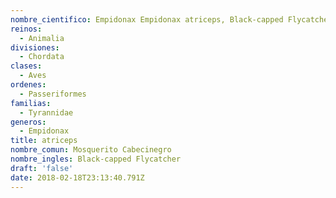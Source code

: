 ```yaml
---
nombre_cientifico: Empidonax Empidonax atriceps, Black-capped Flycatcher, Mosquerito Cabecinegro
reinos:
  - Animalia
divisiones:
  - Chordata
clases:
  - Aves
ordenes:
  - Passeriformes
familias:
  - Tyrannidae
generos:
  - Empidonax
title: atriceps
nombre_comun: Mosquerito Cabecinegro
nombre_ingles: Black-capped Flycatcher
draft: 'false'
date: 2018-02-18T23:13:40.791Z
---
```



